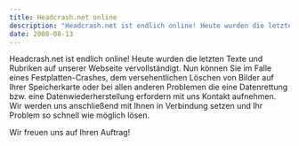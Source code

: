 ```yaml
---
title: Headcrash.net online
description: "Headcrash.net ist endlich online! Heute wurden die letzten Texte und Rubriken auf unserer Webseite vervollständigt."
date: 2008-08-13
---
```


Headcrash.net ist endlich online! Heute wurden die letzten Texte und Rubriken auf unserer Webseite vervollständigt. Nun können Sie im Falle eines Festplatten-Crashes, dem versehentlichen Löschen von Bilder auf Ihrer Speicherkarte oder bei allen anderen Problemen die eine Datenrettung bzw. eine Datenwiederherstellung erfordern mit uns Kontakt aufnehmen. Wir werden uns anschließend mit Ihnen in Verbindung setzen und Ihr Problem so schnell wie möglich lösen.

Wir freuen uns auf Ihren Auftrag!
